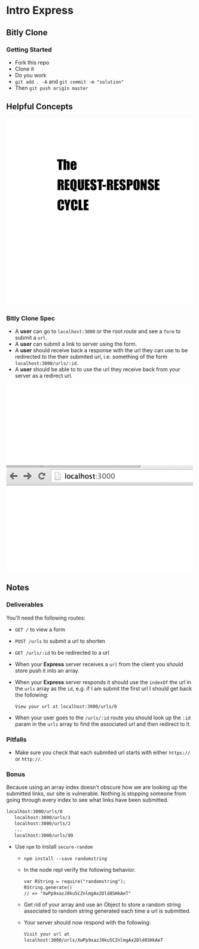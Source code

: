 # Intro Express
## Bitly Clone

### Getting Started

* Fork this repo
* Clone it
* Do you work
* `git add . -A` and `git commit -m "solution"`
* Then `git push origin master`

## Helpful Concepts

 ![the request response cycle](req_res.gif)

### Bitly Clone Spec

* A **user** can go to `localhost:3000` or the root route and see a `form` to submit a `url`.
* A **user** can submit a link to server using the form.
* A **user** should receive back a response with the url they can use to be redirected to the their submited url, i.e. something of the form  `localhost:3000/urls/:id`.
* A **user** should be able to to use the url they receive back from your server as a redirect url.

![user story](user_story.gif)

## Notes

### Deliverables

You'll need the following routes:

* `GET /` to view a form
* `POST /urls` to submit a url to shorten
* `GET /urls/:id` to be redirected to a url

* When your **Express** server receives a `url` from the client you should store push it into an array.
* When your **Express** server responds it should use the `indexOf` the url in the `urls` array as the `id`, e.g. if I am submit the first url I should get back the following:
	
	```
	View your url at localhost:3000/urls/0
	
	```
* When your user goes to the `/urls/:id` route you should look up the `:id` param in the `urls` array to find the associated url and then redirect to it.


### Pitfalls

* Make sure you check that each submited url starts with either `https://` or `http://`.

### Bonus

Because using an array index doesn't obscure how we are looking up the submitted links, our site is vulnerable. Nothing is stopping someone from going through every index to see what links have been submitted.

```
localhost:3000/urls/0
   localhost:3000/urls/1
   localhost:3000/urls/2
   ...
   localhost:3000/urls/99
```

* Use `npm` to install `secure-random`
	* `npm install --save randomstring`
	*  In the node repl verify the following behavior.
	
		```
		var RString = require("randomstring");
		RString.generate()
		// => "XwPp9xazJ0ku5CZnlmgAx2Dld8SHkAeT"
		
		```
	* Get rid of your array and use an Object to store a random string associated to random string generated each time a url is submitted.
	* Your server should now respond with the following:
	
		```
		Visit your url at localhost:3000/urls/XwPp9xazJ0ku5CZnlmgAx2Dld8SHkAeT
		```


